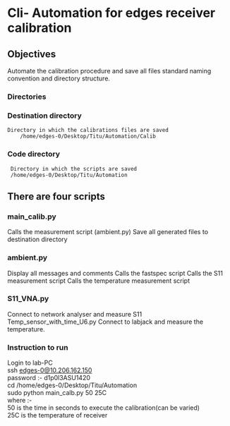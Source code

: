 

# Cli- Automation for edges receiver calibration 

## Objectives
Automate the calibration procedure and save all files standard naming convention and directory structure.
 

### Directories 

### Destination directory
    Directory in which the calibrations files are saved      
        /home/edges-0/Desktop/Titu/Automation/Calib

  
### Code directory
     Directory in which the scripts are saved
     /home/edges-0/Desktop/Titu/Automation

## There are four scripts 
### main_calib.py 
Calls the measurement script (ambient.py)
Save all generated files to destination directory
### ambient.py
Display all messages and comments
Calls the fastspec script
Calls the S11 measurement script
Calls the temperature measurement script 
### S11_VNA.py
Connect to network analyser and measure S11
Temp_sensor_with_time_U6.py
Connect to labjack and measure the temperature.

### Instruction to run

   Login to lab-PC  
                      ssh edges-0@10.206.162.150  
                      password :- d1p0l3ASU1420  
                      cd  /home/edges-0/Desktop/Titu/Automation  
                      sudo python main_calb.py 50 25C  
                       where :-  
                                  50 is the time in seconds to execute the calibration(can be varied)  
                                  25C is the temperature of receiver  
                                  
